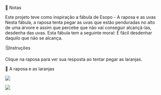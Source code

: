 🧾 Notas

Este projeto teve como inspiração a fábula de Esopo - A raposa e as uvas
Nesta fábula, a raposa tenta pegar as uvas que estão penduradas no alto de uma árvore e assim que percebe que não vai conseguir alcançá-las, desdenha das uvas.
Esta fábula tem a seguinte moral: É fácil desdenhar daquilo que não se alcança.

🗒️Instruções

Clique na raposa para ver sua resposta ao tentar pegar as laranjas.

🦊 A raposa e as laranjas

<img src="https://media.giphy.com/media/1ITNOhqCsLducvxo3w/giphy.gifhttps://media.giphy.com/media/1ITNOhqCsLducvxo3w/giphy.gif" />

![](https://cdn.discordapp.com/attachments/1045720339772088342/1062455967444389958/araposaeasuvas.png)
